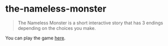 # the-nameless-monster
> The Nameless Monster is a short interactive story that has 3 endings depending on the choices you make.
> 

You can play the game [here](https://jmoceri34.github.io/the-nameless-monster/).
